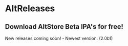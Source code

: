 # AltReleases
Download AltStore Beta IPA's for free!
------------------
New releases coming soon! - Newest version: (2.0b1)
